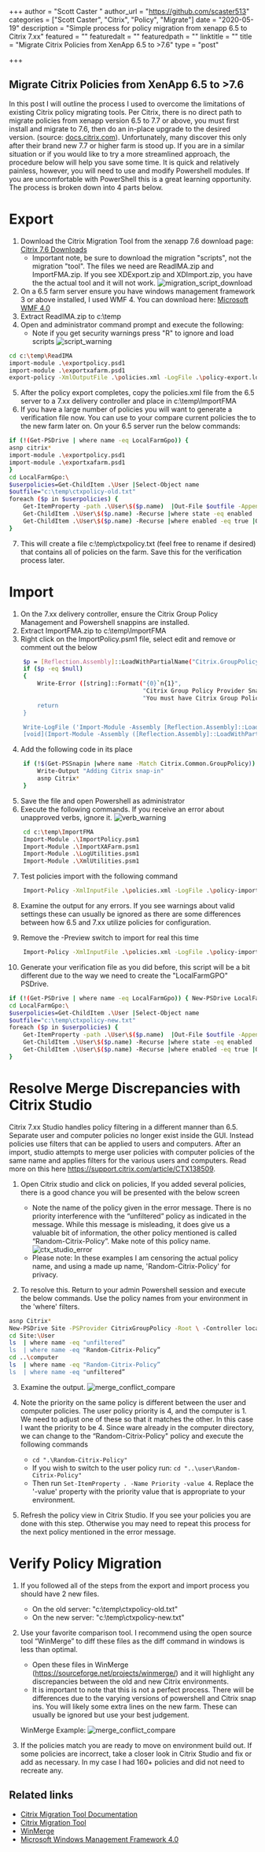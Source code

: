+++
author = "Scott Caster	"
author_url = "https://github.com/scaster513"
categories = ["Scott Caster", "Citrix", "Policy", "Migrate"]
date = "2020-05-19"
description = "Simple process for policy migration from xenapp 6.5 to Citrix 7.xx"
featured = ""
featuredalt = ""
featuredpath = ""
linktitle = ""
title = "Migrate Citrix Policies from XenApp 6.5 to >7.6"
type = "post"

+++

## Migrate Citrix Policies from XenApp 6.5 to >7.6
In this post I will outline the process I used to overcome the limitations of existing Citrix policy migrating tools. Per Citrix, there is no direct path to migrate policies from xenapp version 6.5 to 7.7 or above, you must first install and migrate to 7.6, then do an in-place upgrade to the desired version. (source: [docs.citrix.com](https://docs.citrix.com/en-us/xenapp-and-xendesktop/7-15-ltsr/upgrade-migrate/xenapp-worker-upgrade.html)). Unfortunately, many discover this only after their brand new 7.7 or higher farm is stood up. If you are in a similar situation or if you would like to try a more streamlined approach, the procedure below will help you save some time. It is quick and relatively painless, however, you will need to use and modify Powershell modules. If you are uncomfortable with PowerShell this is a great learning opportunity. The process is broken down into 4 parts below. 

# Export
1.	Download the Citrix Migration Tool from the xenapp 7.6 download page: [Citrix 7.6 Downloads](https://www.citrix.com/downloads/xenapp/product-software/xenapp-76-enterprise-edition.html)
     * Important note, be sure to download the migration "scripts", not the migration "tool". The files we need are ReadIMA.zip and ImportFMA.zip. If you see XDExport.zip and XDImport.zip, you have the the actual tool and it will not work. 
	 ![migration_script_download](/img/2020/05/migration_script_download.png)
2.	On a 6.5 farm server ensure you have windows management framework 3 or above installed, I used WMF 4. You can download here: [Microsoft WMF 4.0](https://www.microsoft.com/en-us/download/details.aspx?id=40855)
3.	Extract ReadIMA.zip to c:\temp
4.	Open and administrator command prompt and execute the following:
     * Note if you get security warnings press "R" to ignore and load scripts
     ![script_warning](/img/2020/05/script_warning.png)

```bash
cd c:\temp\ReadIMA
import-module .\exportpolicy.psd1
import-module .\exportxafarm.psd1
export-policy -XmlOutputFile .\policies.xml -LogFile .\policy-export.log
```

5.	After the policy export completes, copy the policies.xml file from the 6.5 server to a 7.xx delivery controller and place in c:\temp\ImportFMA
6.	If you have a large number of policies you will want to generate a verification file now. You can use to your compare current policies the to the new farm later on. On your 6.5 server run the below commands: 

```bash
if (!(Get-PSDrive | where name -eq LocalFarmGpo)) { 
asnp citrix*
import-module .\exportpolicy.psd1
import-module .\exportxafarm.psd1
}
cd LocalFarmGpo:\
$userpolicies=Get-ChildItem .\User |Select-Object name
$outfile="c:\temp\ctxpolicy-old.txt"
foreach ($p in $userpolicies) {
    Get-ItemProperty -path .\User\$($p.name)  |Out-File $outfile -Append
    Get-ChildItem .\User\$($p.name) -Recurse |where state -eq enabled |Out-File $outfile -Append
    Get-ChildItem .\User\$($p.name) -Recurse |where enabled -eq true |Out-File $outfile -Append
}
```

7.	This will create a file c:\temp\ctxpolicy.txt (feel free to rename if desired) that contains all of policies on the farm. Save this for the verification process later. 


# Import
1.	On the 7.xx delivery controller, ensure the Citrix Group Policy Management and Powershell snappins are installed. 
2.	Extract ImportFMA.zip to c:\temp\ImportFMA 
3.	Right click on the ImportPolicy.psm1 file, select edit and remove or comment out the below
```bash
    $p = [Reflection.Assembly]::LoadWithPartialName("Citrix.GroupPolicy.PowerShellProvider")
    if ($p -eq $null)
    {
        Write-Error ([string]::Format("{0}`n{1}",
                                      "Citrix Group Policy Provider Snapin is not installed",
                                      "You must have Citrix Group Policy Provider Snapin installed to use this script."))
        return
    }

    Write-LogFile ('Import-Module -Assembly [Reflection.Assembly]::LoadWithPartialName("Citrix.GroupPolicy.PowerShellProvider")') 1
    [void](Import-Module -Assembly ([Reflection.Assembly]::LoadWithPartialName("Citrix.GroupPolicy.PowerShellProvider")))
```
4.	Add the following code in its place
```bash
    if (!$(Get-PSSnapin |where name -Match Citrix.Common.GroupPolicy)) {
        Write-Output "Adding Citrix snap-in"
        asnp Citrix*
    } 
```	

5.	Save the file and open Powershell as administrator
6.	Execute the following commands. If you receive an error about unapproved verbs, ignore it.
    ![verb_warning](/img/2020/05/psverb_warning.png)
```bash
	cd c:\temp\ImportFMA
	Import-Module .\ImportPolicy.psm1
	Import-Module .\ImportXAFarm.psm1
	Import-Module .\LogUtilities.psm1
	Import-Module .\XmlUtilities.psm1
```
 
7.	Test policies import with the following command 
```bash
	Import-Policy -XmlInputFile .\policies.xml -LogFile .\policy-import.log -preview
```
    
8.	Examine the output for any errors. If you see warnings about valid settings these can usually be ignored as there are some differences between how 6.5 and 7.xx utilize policies for configuration.

9.	Remove the -Preview switch to import for real this time
```bash
	Import-Policy -XmlInputFile .\policies.xml -LogFile .\policy-import.log
```
10.	Generate your verification file as you did before, this script will be a bit different due to the way we need to create the "LocalFarmGPO" PSDrive. 
```bash
if (!(Get-PSDrive | where name -eq LocalFarmGpo)) { New-PSDrive LocalFarmGpo –PSProvider CitrixGroupPolicy –Root \ -Controller localhost }
cd LocalFarmGpo:\
$userpolicies=Get-ChildItem .\User |Select-Object name
$outfile="c:\temp\ctxpolicy-new.txt"
foreach ($p in $userpolicies) {
    Get-ItemProperty -path .\User\$($p.name)  |Out-File $outfile -Append
    Get-ChildItem .\User\$($p.name) -Recurse |where state -eq enabled |Out-File $outfile -Append
    Get-ChildItem .\User\$($p.name) -Recurse |where enabled -eq true |Out-File $outfile -Append
}
```	

# Resolve Merge Discrepancies with Citrix Studio
Citrix 7.xx Studio handles policy filtering in a different manner than 6.5. Separate user and computer policies no longer exist inside the GUI. Instead policies use filters that can be applied to users and computers. After an import, studio attempts to merge user policies with computer policies of the same name and applies filters for the various users and computers. Read more on this here https://support.citrix.com/article/CTX138509. 
1.	Open Citrix studio and click on policies, If you added several policies, there is a good chance you will be presented with the below screen 
    *	Note the name of the policy given in the error message. There is no priority interference with the “unfiltered” policy as indicated in the message. While this message is misleading, it does give us a valuable bit of information, the other policy mentioned is called “Random-Citrix-Policy”. Make note of this policy name. 
    ![ctx_studio_error](/img/2020/05/ctx_studio_error.png)
    * Please note: In these examples I am censoring the actual policy name, and using a made up name, 'Random-Citrix-Policy' for privacy. 

2.	To resolve this. Return to your admin Powershell session and execute the below commands. Use the policy names from your environment in the 'where' filters. 

```bash
asnp Citrix*
New-PSDrive Site -PSProvider CitrixGroupPolicy -Root \ -Controller localhost
cd Site:\User
ls  | where name -eq "unfiltered”
ls  | where name -eq "Random-Citrix-Policy”
cd ..\computer
ls  | where name -eq "Random-Citrix-Policy”
ls  | where name -eq "unfiltered”
 ```

3.  Examine the output. 
    ![merge_conflict_compare](/img/2020/05/merge_conflict_compare.png)

4.  Note the priority on the same policy is different between the user and computer policies. The user policy priority is 4, and the computer is 1. We need to adjust one of these so that it matches the other. In this case I want the priority to be 4.
Since ware already in the computer directory, we can change to the “Random-Citrix-Policy" policy and execute the following commands 
    * `cd ".\Random-Citrix-Policy"` 
    * If you wish to switch to the user policy run: `cd "..\user\Random-Citrix-Policy"`
    * Then run `Set-ItemProperty . -Name Priority -value 4`. Replace the '-value' property with the priority value that is appropriate to your environment.

5.	Refresh the policy view in Citrix Studio. If you see your policies you are done with this step. Otherwise you may need to repeat this process for the next policy mentioned in the error message. 

# Verify Policy Migration 
1. If you followed all of the steps from the export and import process you should have 2 new files. 
    * On the old server: "c:\temp\ctxpolicy-old.txt"
    * On the new server: "c:\temp\ctxpolicy-new.txt"

2. Use your favorite comparison tool. I recommend using the open source tool “WinMerge” to diff these files as the diff command in windows is less than optimal. 
    * Open these files in WinMerge (https://sourceforge.net/projects/winmerge/) and it will highlight any discrepancies between the old and new Citrix environments. 
    * It is important to note that this is not a perfect process. There will be differences due to the varying versions of powershell and Citrix snap ins. You will likely some extra lines on the new farm. These can usually be ignored but use your best judgement. 

    WinMerge Example:
	![merge_conflict_compare](/img/2020/05/winmerge_example.png)

3. If the policies match you are ready to move on environment build out. If some policies are incorrect, take a closer look in Citrix Studio and fix or add as necessary. In my case I had 160+ policies and did not need to recreate any. 

## Related links 
* [Citrix Migration Tool Documentation](https://docs.citrix.com/en-us/xenapp-and-xendesktop/7-15-ltsr/upgrade-migrate/xenapp-worker-upgrade.html)
* [Citrix Migration Tool](https://www.citrix.com/downloads/xenapp/product-software/xenapp-76-enterprise-edition.html)
* [WinMerge](https://winmerge.org/?lang=en)
* [Microsoft Windows Management Framework 4.0](https://www.microsoft.com/en-us/download/details.aspx?id=40855)